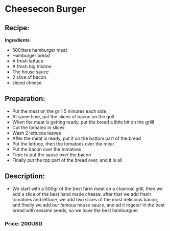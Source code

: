 # Cheesecon Burger

## Recipe:
**Ingredients**
* 500liters hamburger meat
* Hamburger bread
* A fresh lettuce
* A fresh big tmatoe
* The house sauce
* 2 slice of bacon
* sliced cheese

## Preparation:

* Put the meat on the grill 5 minutes each side
* At same time, put the slices of bacon on the grill
* When the meat is getting ready, put the bread a little bit on the grilll
* Cut the tomateo in slices
* Wash 2 lettuces leaves
* After the meat is ready, put it on the bottom part of the bread
* Put the lettuce, then the tomatoes over the meat
* Put the bacon over the tomatoes
* Time to put the sause over the bacon
* Finally put the top part of the bread over, and it is all

## Description:
* We start with a 500gr of the best farm meat on a charcoal grill, then we add a slice of the best hand made cheese, after that we add fresh tomatoes and lettuce, we add two slices of the most delicious bacon, and finally we add our famous house sauce, and ad it togeter in the best bread with sesame seeds, so we have the best hamburguer.


### Price: 200USD